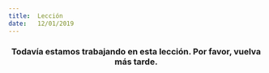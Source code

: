 ```yaml
---
title:  Lección
date:   12/01/2019
---
```


### <center>Todavía estamos trabajando en esta lección. Por favor, vuelva más tarde.</center>